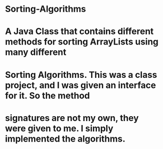 # Sorting-Algorithms
# A Java Class that contains different methods for sorting ArrayLists using many different
# Sorting Algorithms. This was a class project, and I was given an interface for it. So the method
# signatures are not my own, they were given to me. I simply implemented the algorithms.
